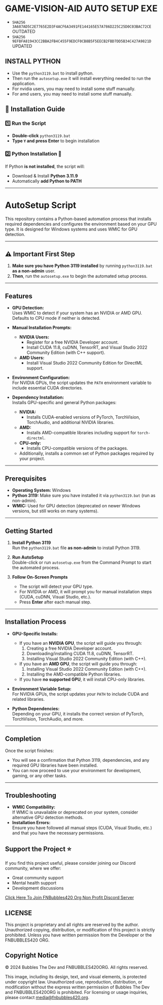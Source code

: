 # GAME-VISION-AID AUTO SETUP EXE

- `SHA256 3A687AD5C2E7765E2D3F4ACF6A3491FE144165E57A786D225C25D0C03BAC72CE` OUTDATED
- `SHA256 9EFBFA81943CC2BBA2FB4C455F9EDCF0CB8B5F5EECB2FBD7DD5B34C427A9821D` UPDATED

## INSTALL PYTHON 

- Use the `python3119.bat` to install python.
- Then run the `autosetup.exe` it will install everything needed to run the application.
- For nvidia users, you may need to install some stuff manually.
- For amd users, you may need to install some stuff manually.

## 🔧 Installation Guide
### 1️⃣ Run the Script
- **Double-click** `python3119.bat`
- **Type `Y` and press Enter** to begin installation

### 2️⃣ Python Installation 🐍
If Python **is not installed**, the script will:
- Download & Install **Python 3.11.9**
- Automatically **add Python to PATH**

---

# AutoSetup Script

This repository contains a Python-based automation process that installs required dependencies and configures the environment based on your GPU type. It is designed for Windows systems and uses WMIC for GPU detection.

---

## ⚠️ Important First Step

1. **Make sure you have Python 3119 installed** by running `python3119.bat` **as a non-admin** user.  
2. **Then**, run the `autosetup.exe` to begin the automated setup process.

---

## Features

- **GPU Detection:**  
  Uses WMIC to detect if your system has an NVIDIA or AMD GPU. Defaults to CPU mode if neither is detected.

- **Manual Installation Prompts:**  
  - **NVIDIA Users:**  
    - Register for a free NVIDIA Developer account.
    - Install CUDA 11.8, cuDNN, TensorRT, and Visual Studio 2022 Community Edition (with C++ support).
  - **AMD Users:**  
    - Install Visual Studio 2022 Community Edition for DirectML support.

- **Environment Configuration:**  
  For NVIDIA GPUs, the script updates the `PATH` environment variable to include essential CUDA directories.

- **Dependency Installation:**  
  Installs GPU-specific and general Python packages:
  - **NVIDIA:**  
    - Installs CUDA-enabled versions of PyTorch, TorchVision, TorchAudio, and additional NVIDIA libraries.
  - **AMD:**  
    - Installs AMD-compatible libraries including support for `torch-directml`.
  - **CPU-only:**  
    - Installs CPU-compatible versions of the packages.
  - Additionally, installs a common set of Python packages required by your project.

---

## Prerequisites

- **Operating System:** Windows  
- **Python 3119:** Make sure you have installed it via `python3119.bat` (run as non-admin).
- **WMIC:** Used for GPU detection (deprecated on newer Windows versions, but still works on many systems).

---

## Getting Started

1. **Install Python 3119**  
   Run the `python3119.bat` file **as non-admin** to install Python 3119.

2. **Run AutoSetup**  
   Double-click or run `autosetup.exe` from the Command Prompt to start the automated process.

3. **Follow On-Screen Prompts**  
   - The script will detect your GPU type.
   - For NVIDIA or AMD, it will prompt you for manual installation steps (CUDA, cuDNN, Visual Studio, etc.).
   - Press **Enter** after each manual step.

---

## Installation Process

- **GPU-Specific Installs:**
  - If you have an **NVIDIA GPU**, the script will guide you through:
    1. Creating a free NVIDIA Developer account.
    2. Downloading/installing CUDA 11.8, cuDNN, TensorRT.
    3. Installing Visual Studio 2022 Community Edition (with C++).
  - If you have an **AMD GPU**, the script will guide you through:
    1. Installing Visual Studio 2022 Community Edition (with C++).
    2. Installing the AMD-compatible Python libraries.
  - If you have **no supported GPU**, it will install CPU-only libraries.

- **Environment Variable Setup:**  
  For NVIDIA GPUs, the script updates your `PATH` to include CUDA and related libraries.

- **Python Dependencies:**  
  Depending on your GPU, it installs the correct version of PyTorch, TorchVision, TorchAudio, and more.

---

## Completion

Once the script finishes:

- You will see a confirmation that Python 3119, dependencies, and any required GPU libraries have been installed.
- You can now proceed to use your environment for development, gaming, or any other tasks.

---

## Troubleshooting

- **WMIC Compatibility:**  
  If WMIC is unavailable or deprecated on your system, consider alternative GPU detection methods.
- **Installation Errors:**  
  Ensure you have followed all manual steps (CUDA, Visual Studio, etc.) and that you have the necessary permissions.


## Support the Project ⭐
If you find this project useful, please consider joining our Discord community, where we offer:

- Great community support
- Mental health support
- Development discussions

[Click Here To Join FNBubbles420 Org Non Profit Discord Server](https://discord.fnbubbles420.org/invite)


## LICENSE
This project is proprietary and all rights are reserved by the author.
Unauthorized copying, distribution, or modification of this project is strictly prohibited.
Unless you have written permission from the Developer or the FNBUBBLES420 ORG.

## Copyright Notice
© 2024 Bubbles The Dev and FNBUBBLES420ORG. All rights reserved.

This image, including its design, text, and visual elements, is protected under copyright law. Unauthorized use, reproduction, distribution, or modification without the express written permission of Bubbles The Dev and FNBUBBLES420ORG is prohibited. For licensing or usage inquiries, please contact media@fnbubbles420.org.
